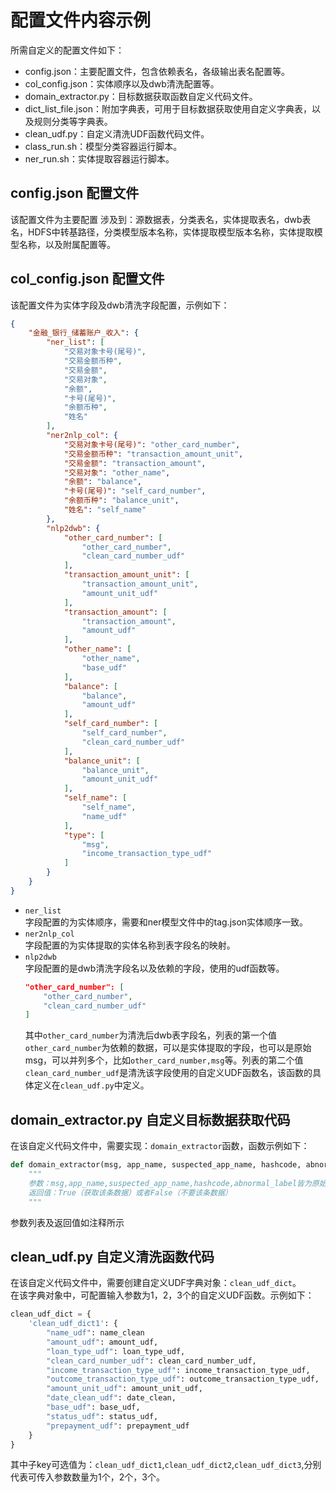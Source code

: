 # 配置文件内容示例
所需自定义的配置文件如下：
- config.json：主要配置文件，包含依赖表名，各级输出表名配置等。
- col_config.json：实体顺序以及dwb清洗配置等。
- domain_extractor.py：目标数据获取函数自定义代码文件。
- dict_list_file.json：附加字典表，可用于目标数据获取使用自定义字典表，以及规则分类等字典表。
- clean_udf.py：自定义清洗UDF函数代码文件。
- class_run.sh：模型分类容器运行脚本。
- ner_run.sh：实体提取容器运行脚本。
## config.json 配置文件
该配置文件为主要配置
涉及到：源数据表，分类表名，实体提取表名，dwb表名，HDFS中转基路径，分类模型版本名称，实体提取模型版本名称，实体提取模型名称，以及附属配置等。

## col_config.json 配置文件
该配置文件为实体字段及dwb清洗字段配置，示例如下：
```json
{
    "金融_银行_储蓄账户_收入": {
        "ner_list": [
            "交易对象卡号(尾号)",
            "交易金额币种",
            "交易金额",
            "交易对象",
            "余额",
            "卡号(尾号)",
            "余额币种",
            "姓名"
        ],
        "ner2nlp_col": {
            "交易对象卡号(尾号)": "other_card_number",
            "交易金额币种": "transaction_amount_unit",
            "交易金额": "transaction_amount",
            "交易对象": "other_name",
            "余额": "balance",
            "卡号(尾号)": "self_card_number",
            "余额币种": "balance_unit",
            "姓名": "self_name"
        },
        "nlp2dwb": {
            "other_card_number": [
                "other_card_number",
                "clean_card_number_udf"
            ],
            "transaction_amount_unit": [
                "transaction_amount_unit",
                "amount_unit_udf"
            ],
            "transaction_amount": [
                "transaction_amount",
                "amount_udf"
            ],
            "other_name": [
                "other_name",
                "base_udf"
            ],
            "balance": [
                "balance",
                "amount_udf"
            ],
            "self_card_number": [
                "self_card_number",
                "clean_card_number_udf"
            ],
            "balance_unit": [
                "balance_unit",
                "amount_unit_udf"
            ],
            "self_name": [
                "self_name",
                "name_udf"
            ],
            "type": [
                "msg",
                "income_transaction_type_udf"
            ]
        }
    }
}
```
- `ner_list`  
    字段配置的为实体顺序，需要和ner模型文件中的tag.json实体顺序一致。  
- `ner2nlp_col`  
    字段配置的为实体提取的实体名称到表字段名的映射。  
- `nlp2dwb`  
    字段配置的是dwb清洗字段名以及依赖的字段，使用的udf函数等。  
    ```json
    "other_card_number": [
        "other_card_number",
        "clean_card_number_udf"
    ]
    ```
    其中`other_card_number`为清洗后dwb表字段名，列表的第一个值`other_card_number`为依赖的数据，可以是实体提取的字段，也可以是原始msg，可以并列多个，比如`other_card_number,msg`等。列表的第二个值`clean_card_number_udf`是清洗该字段使用的自定义UDF函数名，该函数的具体定义在`clean_udf.py`中定义。

## domain_extractor.py 自定义目标数据获取代码
在该自定义代码文件中，需要实现：`domain_extractor`函数，函数示例如下：
```python
def domain_extractor(msg, app_name, suspected_app_name, hashcode, abnormal_label, dict_list={}):
    """
    参数：msg,app_name,suspected_app_name,hashcode,abnormal_label皆为原始数据表中的字段，dict_list为附加字典表load后的字典对象
    返回值：True（获取该条数据）或者False（不要该条数据）
    """
```
参数列表及返回值如注释所示
## clean_udf.py 自定义清洗函数代码
在该自定义代码文件中，需要创建自定义UDF字典对象：`clean_udf_dict`。  
在该字典对象中，可配置输入参数为1，2，3个的自定义UDF函数。示例如下：
```python
clean_udf_dict = {
    'clean_udf_dict1': {
        "name_udf": name_clean
        "amount_udf": amount_udf,
        "loan_type_udf": loan_type_udf,
        "clean_card_number_udf": clean_card_number_udf,
        "income_transaction_type_udf": income_transaction_type_udf,
        "outcome_transaction_type_udf": outcome_transaction_type_udf,
        "amount_unit_udf": amount_unit_udf,
        "date_clean_udf": date_clean,
        "base_udf": base_udf,
        "status_udf": status_udf,
        "prepayment_udf": prepayment_udf
    }
}
```
其中子key可选值为：`clean_udf_dict1`,`clean_udf_dict2`,`clean_udf_dict3`,分别代表可传入参数数量为1个，2个，3个。  